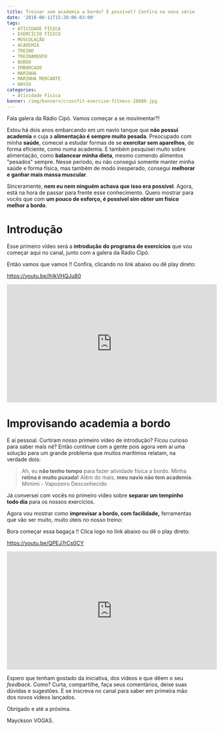 ```yaml
---
title: Treinar sem academia a bordo? É possível? Confira na nova série de vídeos!
date: '2018-08-11T15:20:06-03:00'
tags:
  - ATIVIDADE FÍSICA
  - EXERCÍCIO FÍSICO
  - MUSCULAÇÃO
  - ACADEMIA
  - TREINO
  - TREINAMENTO
  - BORDO
  - EMBARCADO
  - MARINHA
  - MARINHA MERCANTE
  - NAVIO
categories:
  - Atividade Física
banner: /img/banners/crossfit-exercise-fitness-28080.jpg
---
```

Fala galera da Rádio Cipó. Vamos começar a se movimentar?!

Estou há dois anos embarcando em um navio tanque que **não possui academia** e cuja a **alimentação é sempre muito pesada**. Preocupado com minha **saúde**, comecei a estudar formas de se **exercitar sem aparelhos**, de forma eficiente, como numa academia. E também pesquisei muito sobre alimentação, como **balancear minha dieta**, mesmo comendo alimentos "pesados" sempre. Nesse período, eu não consegui somente manter minha saúde e forma física, mas também de modo inesperado, consegui **melhorar e ganhar mais massa muscular**.

Sinceramente, **nem eu nem ninguém achava que isso era possível**. Agora, está na hora de passar para frente esse conhecimento. Quero mostrar para vocês que com **um pouco de esforço, é possível sim obter um físico melhor a bordo**.

# Introdução

Esse primeiro vídeo será a **introdução do programa de exercícios** que vou começar aqui no canal, junto com a galera da Rádio Cipó.

Então vamos que vamos !!
 Confira, clicando no link abaixo ou dê play direto:

[https://youtu.be/lhlkVHQJu80
](https://youtu.be/lhlkVHQJu80)

<iframe width="560" height="315" src="https://www.youtube.com/embed/lhlkVHQJu80" frameborder="0" allow="autoplay; encrypted-media" allowfullscreen></iframe>

# Improvisando academia a bordo

E aí pessoal. Curtiram nosso primeiro vídeo de introdução? Ficou curioso para saber mais né? Então continue com a gente pois agora vem aí uma solução para um grande problema que muitos marítimos relatam, na verdade dois:

> Ah, eu **não tenho tempo** para fazer atividade física a bordo. Minha **rotina é muito puxada!** Além do mais, **meu navio não tem academia**. Mimimi - Vapozeiro Desconhecido

Já conversei com vocês no primeiro vídeo sobre **separar um tempinho todo dia** para os nossos exercícios.

Agora vou mostrar como **improvisar a bordo, com facilidade,** ferramentas que vão ser muito, muito úteis no nosso treino:

Bora começar essa bagaça !!
 Clica logo no link abaixo ou dê o play direto:

[https://youtu.be/QPEJ7rCs0CY
](https://youtu.be/QPEJ7rCs0CY)

<iframe width="560" height="315" src="https://www.youtube.com/embed/QPEJ7rCs0CY" frameborder="0" allow="autoplay; encrypted-media" allowfullscreen></iframe>

Espero que tenham gostado da iniciativa, dos vídeos e que dêem o seu _feedback_. Como? Curta, compartilhe, faça seus comentários, deixe suas dúvidas e sugestões. E se inscreva no canal para saber em primeira mão dos novos vídeos lançados.

Obrigado e até a próxima.

Mayckson VOGAS.

